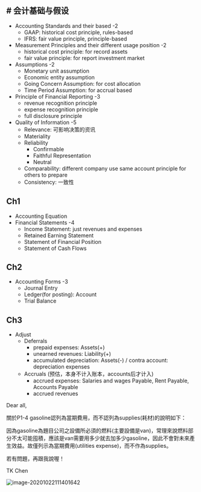 ## # 会计基础与假设

- Accounting Standards and their based -2
  - GAAP: historical cost principle, rules-based
  - IFRS: fair value principle, principle-based
- Measurement Principles and their different usage position -2
  - historical cost principle: for record assets
  - fair value principle: for report investment market
- Assumptions -2
  - Monetary unit assumption
  - Economic entity assumption
  - Going Concern Assumption: for cost allocation
  - Time Period Assumption: for accrual based
- Principle of Financial Reporting -3
  - revenue recognition principle
  - expense recognition principle
  - full disclosure principle
- Quality of Information -5
  - Relevance: 可影响决策的资讯
  - Materiality
  - Reliability
    - Confirmable
    - Faithful Representation
    - Neutral
  - Comparability: different company use same account principle for others to prepare
  - Consistency: 一致性

## Ch1

- Accounting Equation
- Financial Statements -4
  - Income Statement: just revenues and expenses
  - Retained Earning Statement
  - Statement of Financial Position
  - Statement of Cash Flows

## Ch2

- Accounting Forms -3
  - Journal Entry
  - Ledger(for posting): Account
  - Trial Balance

## Ch3

- Adjust
  - Deferrals
    - prepaid expenses: Assets(+)
    - unearned revenues: Liability(+)
    - accumulated depreciation: Assets(-) / contra account: depreciation expenses
  - Accruals (预估，本身不计入账本，accounts后才计入)
    - accrued expenses: Salaries and wages Payable, Rent Payable, Accounts Payable
    - accrued revenues



Dear all,

關於P1-4 gasoline認列為當期費用，而不認列為supplies(耗材)的說明如下：

因為gasoline為題目公司之設備所必須的燃料(主要設備是van)，常理來說燃料部分不太可能囤積，應該是van需要用多少就去加多少gasoline，因此不會對未來產生效益。故僅列示為當期費用(utilities expense)，而不作為supplies。

若有問題，再跟我說喔！

TK Chen

![image-20201022111401642](C:\Users\AAA\AppData\Roaming\Typora\typora-user-images\image-20201022111401642.png)